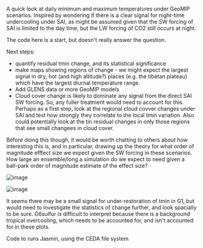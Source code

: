 A quick look at daily minimum and maximum temperatures under GeoMIP scenarios. Inspired by wondering if there is a clear signal for night-time undercooling under SAI, as might be assumed given that the SW forcing of SAI is limited to the day time, but the LW forcing of CO2 still occurs at night. 

The code here is a start, but doesn't really answer the question. 

Next steps: 


* quantify residual tmin change, and its statistical significance
* make maps showing regions of change - we might expect the largest signal in dry, hot (and high altitude?) places (e.g. the tibetan plateau) which have the largest diurnal temperature range. 
* Add GLENS data or more GeoMIP models 
* Cloud cover change is likely to dominate any signal from the direct SAI SW forcing. So, any fuller treatment would need to account for this. Perhaps as a first step, look at the regional cloud covver changes under SAI and test how strongly they correlate to the local tmin variation. Also could potentially look at the tin residual changes in only those regions that see small changees in cloud cover. 

Before doing this though, it would be worth chatting to others about how interesting this is, and in particular, drawing up the theory for what order of magnitude efffect size we expect given the SW forcing in these scenarios. How large an ensemble/long a simulation do we expect to need given a ball-park order of magnitude estimate of the effect size? 

![image](https://github.com/alistairduffey/Night_temps_under_SAI/assets/47328986/da8eca37-211c-4dc8-9efb-36197a7bffc8)

![image](https://github.com/alistairduffey/Night_temps_under_SAI/assets/47328986/fa1bfc49-927d-49ab-858f-356d33cf0a50)

It seems there may be a small signal for under-restoration of tmin in G1, but would need to investigate the statistics of change further, and look spacially to be sure. G6sulfur is difficult to interpret because there is a background tropical overcooling, which needs to be accounted for, and isn't accounted for in these plots. 

Code to runs Jasmin, using the CEDA file system 
